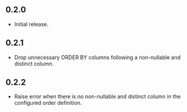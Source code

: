 ## 0.2.0
- Initial release.

## 0.2.1
- Drop unnecessary ORDER BY columns following a non-nullable and distinct column.

## 0.2.2
- Raise error when there is no non-nullable and distinct column in the configured order definition.